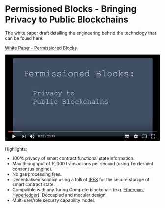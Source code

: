 # Permissioned Blocks - Bringing Privacy to Public Blockchains

The white paper draft detailing the engineering behind the technology that can be found here:

[White Paper - Permissioned Blocks](https://github.com/autocontracts/permissioned-blocks/blob/master/whitepaper.md) 

[![Demo](images/video-thumbnail.png)](https://www.youtube.com/watch?v=Zt9DIopmzbA)
<br>

Highlights:

- 100% privacy of smart contract functional state information.
- Max throughput of 10,000 transactions per second (using Tendermint consensus engine).
- No gas processing fees.
- Decentralised solution using a folk of [IPFS](https://ipfs.io/) for the secure storage of smart contract state.
- Compatible with any Turing Complete blockchain (e.g. [Ethereum](https://www.ethereum.org/), [Hyperledger](https://www.hyperledger.org/)). Decoupled and modular design.
- Multi user/role security capability model.  

